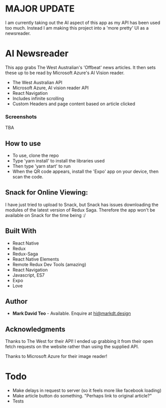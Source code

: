 # MAJOR UPDATE
I am currently taking out the AI aspect of this app as my API has been used too much. Instead I am making this project into a 'more pretty' UI as a newsreader.

# AI Newsreader

This app grabs The West Australian's 'Offbeat' news articles. It then sets these up to be read by Microsoft Azure's AI Vision reader.
* The West Australian API
* Microsoft Azure, AI vision reader API
* React Navigation
* Includes infinite scrolling
* Custom Headers and page content based on article clicked

### Screenshots
TBA

## How to use

* To use, clone the repo
* Type 'yarn install' to install the libraries used
* Then type 'yarn start' to run
* When the QR code appears, install the 'Expo' app on your device, then scan the code.

## Snack for Online Viewing:
I have just tried to upload to Snack, but Snack has issues downloading the modules of the latest version of Redux Saga. Therefore the app won't be available on Snack for the time being :/

## Built With

* React Native
* Redux
* Redux-Saga
* React Native Elements
* Remote Redux Dev Tools (amazing)
* React Navigation
* Javascript, ES7
* Expo
* Love


## Author

* **Mark David Teo** - Available. Enquire at hi@markdt.design

## Acknowledgments

Thanks to The West for their API! I ended up grabbing it from their open fetch requests on the website rather than using the supplied API.

Thanks to Microsoft Azure for their image reader!

# Todo
* Make delays in request to server (so it feels more like facebook loading)
* Make article button do something. "Perhaps link to original article?"
* Tests
